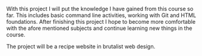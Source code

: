 With this project I will put the knowledge I have gained from this course so far. This includes basic command line activities, working with Git and HTML foundations.
After finishing this project I hope to become more comfortable with the afore mentioned subjects and continue learning new things in the course.

The project will be a recipe website in brutalist web design.